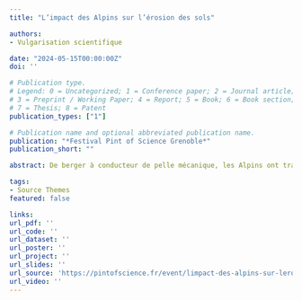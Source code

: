 ```yaml
---
title: "L’impact des Alpins sur l’érosion des sols"

authors:
- Vulgarisation scientifique

date: "2024-05-15T00:00:00Z"
doi: ''

# Publication type.
# Legend: 0 = Uncategorized; 1 = Conference paper; 2 = Journal article;
# 3 = Preprint / Working Paper; 4 = Report; 5 = Book; 6 = Book section;
# 7 = Thesis; 8 = Patent
publication_types: ["1"]

# Publication name and optional abbreviated publication name.
publication: "*Festival Pint of Science Grenoble*"
publication_short: ""

abstract: De berger à conducteur de pelle mécanique, les Alpins ont transformé et adapté leur environnement à leur besoin depuis des milliers d'années, favorisant l’érosion des sols. L’histoire de l’érosion des sols alpins nous conte l’une des principales menaces pour l’environnement et pour nos sociétés mais est également un bel exemple de résilience de l'Homme face à ses propres ambitions.

tags:
- Source Themes
featured: false

links:
url_pdf: ''
url_code: ''
url_dataset: ''
url_poster: ''
url_project: ''
url_slides: ''
url_source: 'https://pintofscience.fr/event/limpact-des-alpins-sur-lerosion-des-sols'
url_video: ''
---
```

